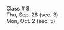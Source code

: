 
<div class="lecture2">

<div class="column_date">

Class # 8 <br> 
Thu, Sep. 28 (sec. 3)<br>
Mon, Oct. 2 (sec. 5)  


</div>

<div class="column_materials">
<p markdown="block">



</p>
</div>

<div class="column_assign">
<p markdown="block">


</p>
</div>
    
</div>
